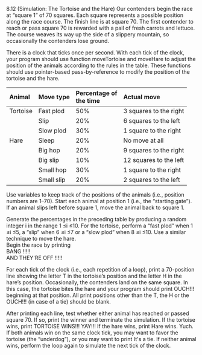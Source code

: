 8.12 (Simulation: The Tortoise and the Hare) Our contenders begin the race at “square 1” of 70 squares. 
Each square represents a possible position along the race course. The finish line is at square 70. 
The first contender to reach or pass square 70 is rewarded with a pail of fresh carrots and lettuce. 
The course weaves its way up the side of a slippery mountain, so occasionally the contenders lose ground.

There is a clock that ticks once per second. With each tick of the clock, your program should
use function moveTortoise and moveHare to adjust the position of the animals according to the
rules in the table. These functions should use pointer-based pass-by-reference to modify the 
position of the tortoise and the hare.

Animal | Move type | Percentage of<br> the time | Actual move  
:--- | :--- | :--- | :---  
Tortoise | Fast plod | 50% | 3 squares to the right
&nbsp; | Slip | 20% | 6 squares to the left
&nbsp; | Slow plod | 30% | 1 square to the right
Hare | Sleep | 20% | No move at all
&nbsp; | Big hop | 20% | 9 squares to the right
&nbsp; | Big slip | 10% | 12 squares to the left
&nbsp; |Small hop | 30% | 1 square to the right
&nbsp; |Small slip | 20% | 2 squares to the left

Use variables to keep track of the positions of the animals (i.e., position numbers are 1–70).
Start each animal at position 1 (i.e., the “starting gate”). If an animal slips left before square 1,
move the animal back to square 1.

Generate the percentages in the preceding table by producing a random integer i in the range
1 ≤i ≤10. For the tortoise, perform a “fast plod” when 1 ≤i ≤5, a “slip” when 6 ≤i ≤7 or a “slow
plod” when 8 ≤i ≤10. Use a similar technique to move the hare.  
Begin the race by printing  
BANG !!!!!  
AND THEY'RE OFF !!!!!  

For each tick of the clock (i.e., each repetition of a loop), print a 70-position line showing the
letter T in the tortoise’s position and the letter H in the hare’s position. Occasionally, the contenders
land on the same square. In this case, the tortoise bites the hare and your program should print
OUCH!!! beginning at that position. All print positions other than the T, the H or the OUCH!!! (in
case of a tie) should be blank.

After printing each line, test whether either animal has reached or passed square 70. If so,
print the winner and terminate the simulation. If the tortoise wins, print TORTOISE WINS!!!
YAY!!! If the hare wins, print Hare wins. Yuch. If both animals win on the same clock tick, you
may want to favor the tortoise (the “underdog”), or you may want to print It's a tie. If neither
animal wins, perform the loop again to simulate the next tick of the clock.
